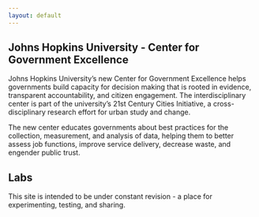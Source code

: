 ```yaml
---
layout: default
---
```


## Johns Hopkins University - Center for Government Excellence

Johns Hopkins University’s new Center for Government Excellence helps governments build capacity for decision making that is rooted in evidence, transparent accountability, and citizen engagement. The interdisciplinary center is part of the university’s 21st Century Cities Initiative, a cross-disciplinary research effort for urban study and change.

The new center educates governments about best practices for the collection, measurement, and analysis of data, helping them to better assess job functions, improve service delivery, decrease waste, and engender public trust.


## Labs

This site is intended to be under constant revision - a place for experimenting, testing, and sharing.